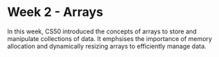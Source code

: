 # Week 2 - Arrays
In this week, CS50 introduced the concepts of arrays to store and manipulate collections of data. It emphsises the importance of memory allocation and dynamically resizing arrays to efficiently manage data.  
